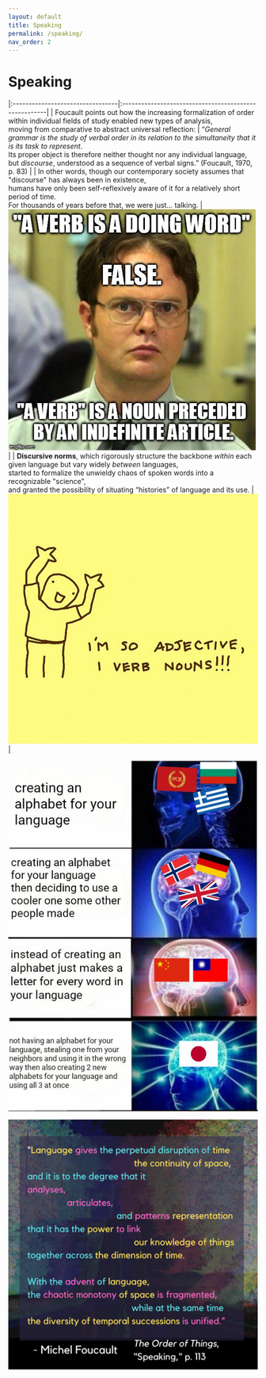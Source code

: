```yaml
---
layout: default
title: Speaking
permalink: /speaking/
nav_order: 2
---
```


# Speaking

|:---------------------------------|:------------------------------------------------------|
| Foucault points out how the increasing formalization of order <br> within individual fields of study enabled new types of analysis, <br> moving from comparative to abstract universal reflection: | “*General grammar is the study of verbal order in its relation to the simultaneity that it is its task to represent*. <br> Its proper object is therefore neither thought nor any individual language, <br> but *discourse*, understood as a sequence of verbal signs.” (Foucault, 1970, p. 83) |
| In other words, though our contemporary society assumes that "discourse" has always been in existence, <br> humans have only been self-reflexively aware of it for a relatively short period of time. <br> For thousands of years before that, we were just... talking. | ![allowing for jokes like these](../memes/verbmeme.jpg) |
| **Discursive norms**, which rigorously structure the backbone *within* each given language but vary widely *between* languages, <br>  started to formalize the unwieldy chaos of spoken words into a recognizable "science", <br> and granted the possibility of situating “histories” of language and its use. | ![grammar](../memes/grammarmeme.jpg) |

![grammar](../memes/languagesmeme.jpg)

![Speaking](../graphics/toot_speaking_graphic.png)
